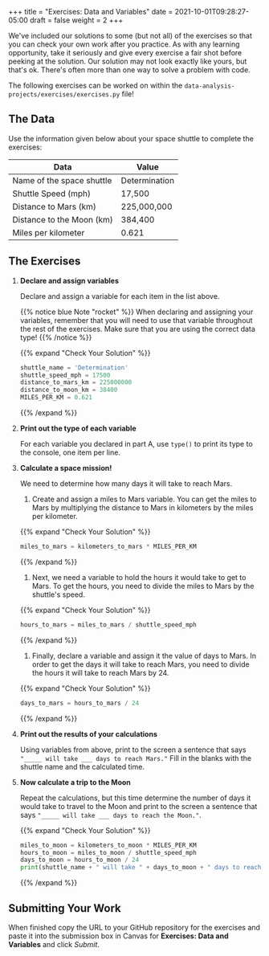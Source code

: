 +++
title = "Exercises: Data and Variables"
date = 2021-10-01T09:28:27-05:00
draft = false
weight = 2
+++

We've included our solutions to some (but not all) of the exercises so that you can check your own work 
after you practice. As with any learning opportunity, take it seriously and give every 
exercise a fair shot before peeking at the solution. Our solution may not look exactly like yours,
but that's ok. There's often more than one way to solve a problem with code.

The following exercises can be worked on within the `data-analysis-projects/exercises/exercises.py` file!

## The Data

Use the information given below about your space shuttle to complete the
exercises:

| Data | Value |
|-|-|
| Name of the space shuttle | Determination |
| Shuttle Speed (mph) | 17,500 |
| Distance to Mars (km) | 225,000,000 |
| Distance to the Moon (km) | 384,400 |
| Miles per kilometer | 0.621 |

## The Exercises

1. **Declare and assign variables**

   Declare and assign a variable for each item in the list above.
   
   {{% notice blue Note "rocket" %}}
   When declaring and assigning your variables, remember that you will
   need to use that variable throughout the rest of the exercises. Make sure
   that you are using the correct data type!
   {{% /notice %}}

   {{% expand "Check Your Solution" %}}
   ```python
   shuttle_name = 'Determination'
   shuttle_speed_mph = 17500
   distance_to_mars_km = 225000000
   distance_to_moon_km = 38400
   MILES_PER_KM = 0.621
   ```
   {{% /expand %}}

1. **Print out the type of each variable**

   For each variable you declared in part A, use `type()` to print its type to the console, one item per line.
   
1. **Calculate a space mission!**

   We need to determine how many days it will take to reach Mars.
   
   1. Create and assign a miles to Mars variable. You can get the miles to Mars
   by multiplying the distance to Mars in kilometers by the miles per
   kilometer.

   {{% expand "Check Your Solution" %}}
   ```python
   miles_to_mars = kilometers_to_mars * MILES_PER_KM
   ```
   {{% /expand %}}
   
   1. Next, we need a variable to hold the hours it would take to get to Mars.
   To get the hours, you need to divide the miles to Mars by the
   shuttle's speed.
   
   {{% expand "Check Your Solution" %}}
   ```python
   hours_to_mars = miles_to_mars / shuttle_speed_mph
   ```
   {{% /expand %}}
   
   1. Finally, declare a variable and assign it the value of days to Mars. In
   order to get the days it will take to reach Mars, you need to divide the
   hours it will take to reach Mars by 24.
   
   {{% expand "Check Your Solution" %}}
   ```python
   days_to_mars = hours_to_mars / 24
   ```
   {{% /expand %}}

1. **Print out the results of your calculations**

   Using variables from above, print to the screen a sentence that
   says `"_____ will take ___ days to reach Mars."` Fill in the blanks with 
   the shuttle name and the calculated time.

1. **Now calculate a trip to the Moon**

   Repeat the calculations, but this time determine the number of days it would
   take to travel to the Moon and print to the screen a sentence that says
   `"_____ will take ___ days to reach the Moon."`.

   {{% expand "Check Your Solution" %}}
   ```python
   miles_to_moon = kilometers_to_moon * MILES_PER_KM
   hours_to_moon = miles_to_moon / shuttle_speed_mph
   days_to_moon = hours_to_moon / 24
   print(shuttle_name + " will take " + days_to_moon + " days to reach the Moon.")
   ```
   {{% /expand %}}

## Submitting Your Work

When finished copy the URL to your GitHub repository for the exercises and paste it into the submission box in Canvas for **Exercises: Data and Variables** and click *Submit*.